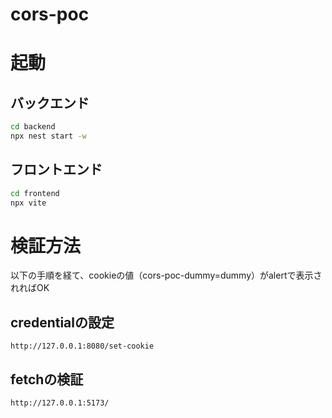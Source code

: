 # cors-poc

# 起動
## バックエンド
```bash
cd backend
npx nest start -w
```

## フロントエンド
```bash
cd frontend
npx vite
```

# 検証方法
以下の手順を経て、cookieの値（cors-poc-dummy=dummy）がalertで表示されればOK

## credentialの設定
```
http://127.0.0.1:8080/set-cookie
```

## fetchの検証
```
http://127.0.0.1:5173/
```
